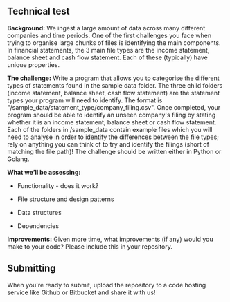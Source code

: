 ## Technical test


**Background:** We ingest a large amount of data across many different companies and time periods. One of the first challenges you face when trying to organise large chunks of files is identifying the main components. In financial statements, the 3 main file types are the income statement, balance sheet and cash flow statement. Each of these (typically) have unique properties.


**The challenge:** Write a program that allows you to categorise the different types of statements found in the sample data folder. The three child folders (income statement, balance sheet, cash flow statement) are the statement types your program will need to identify. The format is "/sample_data/statement_type/company_filing.csv". Once completed, your program should be able to identify an unseen company's filing by stating whether it is an income statement, balance sheet or cash flow statement. Each of the folders in /sample_data contain example files which you will need to analyse in order to identify the differences between the file types; rely on anything you can think of to try and identify the filings (short of matching the file path)! The challenge should be written either in Python or Golang.


**What we’ll be assessing:**

- Functionality - does it work?

- File structure and design patterns

- Data structures

- Dependencies

**Improvements:**
Given more time, what improvements (if any) would you make to your code? Please include this in your repository.

## Submitting
When you're ready to submit, upload the repository to a code hosting service like Github or Bitbucket and share it with us!